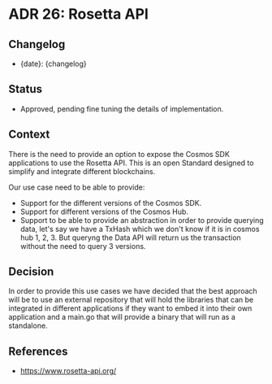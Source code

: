 # ADR 26: Rosetta API

## Changelog

- {date}: {changelog}

## Status

- Approved, pending fine tuning the details of implementation.

## Context

There is the need to provide an option to expose the Cosmos SDK applications to use
the Rosetta API. This is an open Standard designed to simplify and integrate different
blockchains.

Our use case need to be able to provide:

- Support for the different versions of the Cosmos SDK.
- Support for different versions of the Cosmos Hub.
- Support to be able to provide an abstraction in order to provide querying data, let's say
we have a TxHash which we don't know if it is in cosmos hub 1, 2, 3. But queryng the Data
API will return us the transaction without the need to query 3 versions.

## Decision

In order to provide this use cases we have decided that the best approach will be to 
use an external repository that will hold the libraries that can be integrated in
different applications if they want to embed it into their own application and a
main.go that will provide a binary that will run as a standalone.

## References

- https://www.rosetta-api.org/
